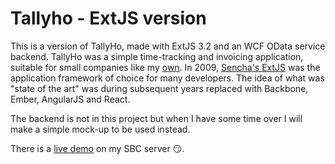 # Tallyho - ExtJS version
This is a version of TallyHo, made with ExtJS 3.2 and an WCF OData service backend.
TallyHo was a simple time-tracking and invoicing application, suitable for small companies like my [own](http://www.medicor.se/).
In 2009, [Sencha's ExtJS](https://www.sencha.com/products/extjs/#overview) was the application framework of choice for many developers. The idea of what was "state of the art" 
was during subsequent years replaced with Backbone, Ember, AngularJS and React.

The backend is not in this project but when I have some time over I will make a simple mock-up to be used instead. 

There is a [live demo](http://cloud.medicor.se/tallyho-extjs/default.htm) on my SBC server :smirk:.
